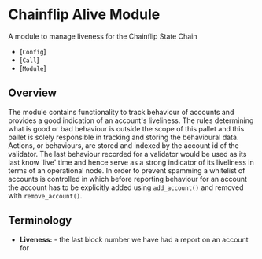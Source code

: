 # Chainflip Alive Module

A module to manage liveness for the Chainflip State Chain

- [`Config`]
- [`Call`]
- [`Module`]

## Overview

The module contains functionality to track behaviour of accounts and provides a good indication
of an account's liveliness.  The rules determining what is good or bad behaviour is outside the
scope of this pallet and this pallet is solely responsible in tracking and storing the
behavioural data. Actions, or behaviours, are stored and indexed by the account id of the
validator. The last behaviour recorded for a validator would be used as its last know 'live'
time and hence serve as a strong indicator of its liveliness in terms of an operational node.
In order to prevent spamming a whitelist of accounts is controlled in which before reporting
behaviour for an account the account has to be explicitly added using `add_account()` and
removed with `remove_account()`. 

## Terminology

- **Liveness:** - the last block number we have had a report on an account for
